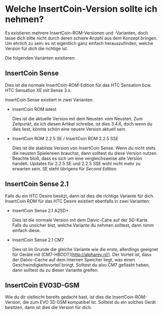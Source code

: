 # Welche InsertCoin-Version sollte ich nehmen?

Es existieren mehrere InsertCoin-ROM-Versionen und -Varianten, doch lasse dich bitte
nicht durch deren schiere Anzahl aus dem Konzept bringen. Um ehrlich zu sein: es ist
eigentlich ganz einfach herauszufinden, welche Version für dich die richtige ist.

Die folgenden Varianten existieren:

## InsertCoin Sense
Dies ist die normale InsertCoin-ROM-Edition für das HTC Sensation bzw. HTC Sensation XE
mit Sense 3.x.

InsertCoin Sense existiert in zwei Varianten:

 * InsertCoin ROM latest
   
   Dies ist die aktuelle Version mit dem Neusten vom Neusten. Zum Zeitpunkt, da ich
   diesen Artikel schreibe, ist dies 3.4.6, doch wenn du dies liest, könnte
   schön eine neuere Version aktuell sein.
   
 * InsertCoin ROM 2.2.5 SE / InsertCoin ROM 2.2.5 SSE
   
   Dies ist die stabilste Version von InsertCoin Sense. Wenn du nicht stets die neusten
   Spielereien brauchst, dann solltest du diese Version nutzen. Beachte bloß, dass
   es sich um eine vergleichsweise alte Version handelt. Updates für 2.2.5 SE und
   2.2.5 SSE wohl nicht mehr zu erwarten sein. SE steht übrigens für *Second Edition*.

## InsertCoin Sense 2.1
Falls du ein HTC Desire besitzt, dann ist dies die richtige Variante für dich.
InsertCoin ROM für das HTC Desire existiert ebenfalls in zwei Varianten:

 * InsertCoin Sense 2.1 A2SD+
   
   Dies ist die normale Version mit dem Dalvic-Cahe auf der SD-Karte. Falls du unsicher bist,
   welche Variante du nehmen solltest, dann nimm einfach diese.
   
 * InsertCoin Sense 2.1 CM7
   
   Dies ist im Grunde die gleiche Variante wie die erste, allerdings geeignet für
   Geräte mit (CM7-HBOOT)[http://alpharev.nl/]. Der Vorteil ist, dass der Dalvic-Cache
   auf dem internen Speicher liegt, was einen Geschwindigkeitsvorteil bringt.
   Solltest du also CM7 geflasht haben, dann solltest du zu dieser Variante greifen.

## InsertCoin EVO3D-GSM
Wie du dir vielleicht bereits gedacht hast, ist dies die InsertCoin-ROM-Version,
die zum EVO 3D GSM kompatibel ist. Solltest du ein solches Gerät besitzen, dann ist
dies die Version für dich.